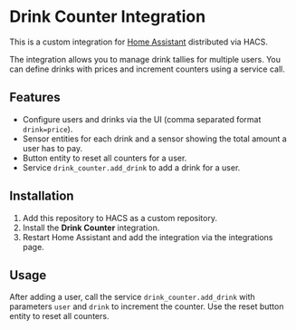 # Drink Counter Integration

This is a custom integration for [Home Assistant](https://www.home-assistant.io/) distributed via HACS.

The integration allows you to manage drink tallies for multiple users. You can define drinks with prices and increment counters using a service call.

## Features

- Configure users and drinks via the UI (comma separated format `drink=price`).
- Sensor entities for each drink and a sensor showing the total amount a user has to pay.
- Button entity to reset all counters for a user.
- Service `drink_counter.add_drink` to add a drink for a user.

## Installation

1. Add this repository to HACS as a custom repository.
2. Install the **Drink Counter** integration.
3. Restart Home Assistant and add the integration via the integrations page.

## Usage

After adding a user, call the service `drink_counter.add_drink` with parameters `user` and `drink` to increment the counter. Use the reset button entity to reset all counters.
